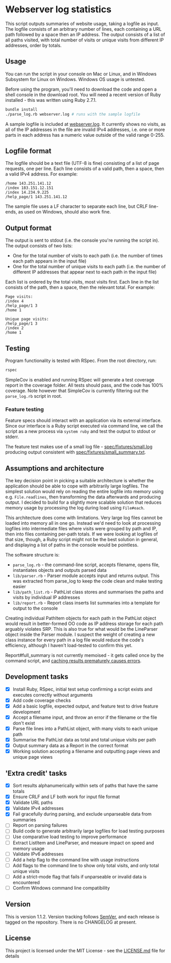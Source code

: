 # Webserver log statistics

This script outputs summaries of website usage, taking a logfile as input. The logfile consists of an arbitrary number of lines, each containing a URL path followed by a space then an IP address. The output consists of a list of all paths visited, with total number of visits or unique visits from different IP addresses, order by totals.

## Usage

You can run the script in your console on Mac or Linux, and in Windows Subsystem for Linux on Windows. Windows OS usage is untested.

Before using the program, you'll need to download the code and open a shell console in the download root. You will need a recent version of Ruby installed - this was written using Ruby 2.7.1.

```sh
bundle install
./parse_log.rb webserver.log # runs with the sample logfile
```

A sample logfile is included at [webserver.log](webserver.log). It currently shows no visits, as all of the IP addresses in the file are invalid IPv4 addresses, i.e. one or more parts in each address has a numeric value outside of the valid range 0-255.

## Logfile format

The logfile should be a text file (UTF-8 is fine) consisting of a list of page requests, one per line. Each line consists of a valid path, then a space, then a valid IPv4 address. For example:

```
/home 143.251.141.12
/index 183.151.12.151
/index 14.234.9.225
/help_page/1 143.251.141.12
```

The sample file uses a LF character to separate each line, but CRLF line-ends, as used on Windows, should also work fine.

## Output format

The output is sent to stdout (i.e. the console you're running the script in). The output consists of two lists:

* One for the total number of visits to each path (i.e. the number of times each path appears in the input file)
* One for the total number of unique visits to each path (i.e. the number of different IP addresses that appear next to each path in the input file)

Each list is ordered by the total visits, most visits first. Each line in the list consists of the path, then a space, then the relevant total. For example:

```
Page visits:
/index 4
/help_page/1 3
/home 1

Unique page visits:
/help_page/1 3
/index 2
/home 1
```

## Testing

Program functionality is tested with RSpec. From the root directory, run:

```sh
rspec
```

SimpleCov is enabled and running RSpec will generate a test coverage report in the coverage folder. All tests should pass, and the code has 100% coverage. Note however that SimpleCov is currently filtering out the `parse_log.rb` script in root.

### Feature testing

Feature specs should interact with an application via its external interface. Since our interface is a Ruby script executed via command line, we call the script as a new process via `system ruby` and test the output to stdout or stderr.

The feature test makes use of a small log file - [spec/fixtures/small.log](spec/fixtures/small.log) producing output consistent with [spec/fixtures/small_summary.txt](spec/fixtures/small_summary.txt).

## Assumptions and architecture

The key decision point in picking a suitable architecture is whether the application should be able to cope with arbitrarily large logfiles. The simplest solution would rely on reading the entire logfile into memory using e.g. `File.readlines`, then transforming the data afterwards and producing output. I decided to build for a slightly more scalable solution that reduces memory usage by processing the log during load using `File#each`. 

This architecture does come with limitations. Very large log files cannot be loaded into memory all in one go. Instead we'd need to look at processing logfiles into intermediate files where visits were grouped by path and IP, then into files containing per-path totals. If we were looking at logfiles of that size, though, a Ruby script might not be the best solution in general, and displaying a list of paths in the console would be pointless.

The software structure is:

* `parse_log.rb` - the command-line script, accepts filename, opens file, instantiates objects and outputs parsed data
* `lib/parser.rb` - Parser module accepts input and returns output. This was extracted from parse_log to keep the code clean and make testing easier
* `lib/path_list.rb` - PathList class stores and summarises the paths and visits by individual IP addresses
* `lib/report.rb` - Report class inserts list summaries into a template for output to the console

Creating individual PathItem objects for each path in the PathList object would result in better-formed OO code as IP address storage for each path arguably violates SRP. This is also true for what would be the LineParser object inside the Parser module. I suspect the weight of creating a new class instance for every path in a log file would reduce the code's efficiency, although I haven't load-tested to confirm this yet.

Report#full_summary is not currently memoised - it gets called once by the command script, and [caching results prematurely causes errors](https://thoughtbot.com/blog/ruby-memoization-and-alternatives).

## Development tasks

- [x] Install Ruby, RSpec, initial test setup confirming a script exists and executes correctly without arguments
- [x] Add code coverage checks
- [x] Add a basic logfile, expected output, and feature test to drive feature development
- [x] Accept a filename input, and throw an error if the filename or the file don't exist
- [x] Parse file lines into a PathList object, with many visits to each unique path
- [x] Summarise the PathList data as total and total unique visits per path
- [x] Output summary data as a Report in the correct format
- [x] Working solution accepting a filename and outputting page views and unique page views

## 'Extra credit' tasks

- [x] Sort results alphanumerically within sets of paths that have the same totals 
- [x] Ensure CRLF and LF both work for input file format
- [x] Validate URL paths
- [x] Validate IPv4 addresses
- [x] Fail gracefully during parsing, and exclude unparseable data from summaries
- [ ] Report on parsing failures
- [ ] Build code to generate arbitrarily large logfiles for load testing purposes
- [ ] Use comparative load testing to improve performance 
- [ ] Extract ListItem and LineParser, and measure impact on speed and memory usage
- [ ] Validate IPv6 addresses
- [ ] Add a help flag to the command line with usage instructions
- [ ] Add flags to the command line to show only total visits, and only total unique visits
- [ ] Add a strict-mode flag that fails if unparseable or invalid data is encountered
- [ ] Confirm Windows command line compatibility

## Version

This is version 1.1.2. Version tracking follows [SemVer](https://semver.org/), and each release is tagged on the repository. There is no CHANGELOG at present.

## License

This project is licensed under the MIT License - see the [LICENSE.md](LICENSE.md) file for details